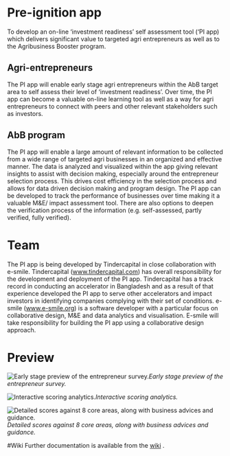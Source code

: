 # Pre-ignition app

To develop an on-line ‘investment readiness’ self assessment tool (‘PI app) which delivers significant value to targeted agri entrepreneurs as well as to the Agribusiness Booster program.

## Agri-entrepreneurs
The PI app will enable early stage agri entrepreneurs within the AbB target area to self assess their level of ‘investment readiness’.  Over time, the PI app can become a 
valuable on-line learning tool as well as a way for agri entrepreneurs to connect with peers and other relevant stakeholders such as investors.

## AbB program
The PI app will enable a large amount of relevant information to be collected from a wide range of targeted agri businesses in an organized and effective manner.  The data is analyzed and visualized within the app giving relevant insights to assist with decision making, especially around the entrepreneur selection process.  This drives cost efficiency in the selection process and allows for data driven decision making and program design.  The PI app can be developed to track the performance of businesses over time making it a valuable M&E/ impact assessment tool.  There are also options to deepen the verification process of the information (e.g. self-assessed, partly verified, fully verified).

# Team
The PI app is being developed by Tindercapital in close collaboration with e-smile. Tindercapital (www.tindercapital.com) has overall responsibility for the development and deployment of the PI app.  Tindercapital has a track record in conducting an accelerator in Bangladesh and as a result of that experience developed the PI app to serve other accelerators and impact investors in identifying companies complying with their set of conditions.
e-smile (www.e-smile.org) is a software developer with a particular focus on collaborative design, M&E and data analytics and visualisation.  E-smile will take responsibility for building the PI app using a collaborative design approach.

# Preview
![Early stage preview of the entrepreneur survey.](https://gitlab.com/christophe-g/pre-ignition/wikis/images/analytics-top.png)*Early stage preview of the entrepreneur survey.*

![Interactive scoring analytics.](https://gitlab.com/christophe-g/pre-ignition/wikis/images/analytics-top.png)*Interactive scoring analytics.*

![Detailed scores against 8 core areas, along with business advices and guidance.](https://gitlab.com/christophe-g/pre-ignition/wikis/images/analytics.png)*Detailed scores against 8 core areas, along with business advices and guidance.*

#Wiki
Further documentation is available from the [wiki](https://gitlab.com/christophe-g/pre-ignition/wikis/home) .
